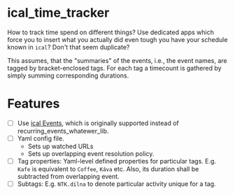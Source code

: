 # ical_time_tracker

How to track time spend on different things? 
Use dedicated apps which force you to insert what you actually did even tough you have your schedule known in `ical`?
Don't that seem duplicate?

This assumes, that the "summaries" of the events, i.e., the event names, are tagged by bracket-enclosed tags.
For each tag a timecount is gathered by simply summing corresponding durations. 

# Features

- [ ] Use [ical Events](https://icalevents.readthedocs.io/en/latest/), which is originally supported instead of recurring_events_whatewer_lib.
- [ ] Yaml config file.
  - Sets up watched URLs
  - Sets up overlapping event resolution policy.
- [ ] Tag properties: Yaml-level defined properties for particular tags. E.g. `Kafe` is equivalent to `Coffee`, `Káva` etc. Also, its duration shall be subtracted from overlapping event.
- [ ] Subtags: E.g. `NTK.dilna` to denote particular activity unique for a tag.
